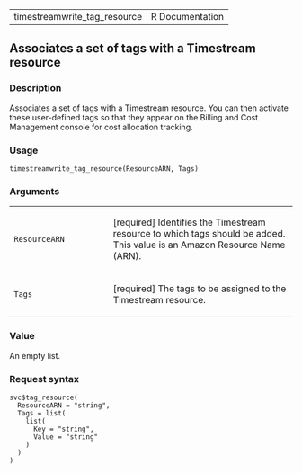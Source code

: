 <table style="width: 100%;">
<tbody>
<tr class="odd">
<td>timestreamwrite_tag_resource</td>
<td style="text-align: right;">R Documentation</td>
</tr>
</tbody>
</table>

## Associates a set of tags with a Timestream resource

### Description

Associates a set of tags with a Timestream resource. You can then
activate these user-defined tags so that they appear on the Billing and
Cost Management console for cost allocation tracking.

### Usage

    timestreamwrite_tag_resource(ResourceARN, Tags)

### Arguments

<table>
<colgroup>
<col style="width: 35%" />
<col style="width: 65%" />
</colgroup>
<tbody>
<tr class="odd">
<td><code
id="timestreamwrite_tag_resource_:_ResourceARN">ResourceARN</code></td>
<td><p>[required] Identifies the Timestream resource to which tags
should be added. This value is an Amazon Resource Name (ARN).</p></td>
</tr>
<tr class="even">
<td><code id="timestreamwrite_tag_resource_:_Tags">Tags</code></td>
<td><p>[required] The tags to be assigned to the Timestream
resource.</p></td>
</tr>
</tbody>
</table>

### Value

An empty list.

### Request syntax

    svc$tag_resource(
      ResourceARN = "string",
      Tags = list(
        list(
          Key = "string",
          Value = "string"
        )
      )
    )

